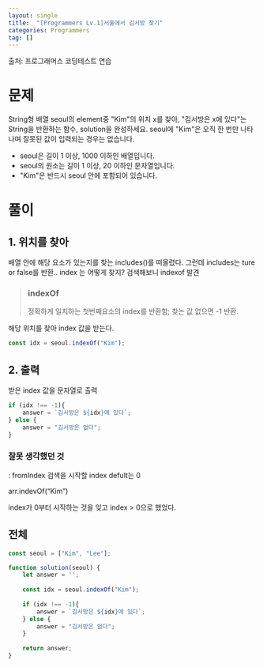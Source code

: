 ```yaml
---
layout: single
title:  "[Programmers Lv.1]서울에서 김서방 찾기"
categories: Programmers
tag: []
---
```

출처: 프로그래머스 코딩테스트 연습

# 문제
String형 배열 seoul의 element중 "Kim"의 위치 x를 찾아, "김서방은 x에 있다"는 String을 반환하는 함수, solution을 완성하세요. seoul에 "Kim"은 오직 한 번만 나타나며 잘못된 값이 입력되는 경우는 없습니다.

- seoul은 길이 1 이상, 1000 이하인 배열입니다.
- seoul의 원소는 길이 1 이상, 20 이하인 문자열입니다.
- "Kim"은 반드시 seoul 안에 포함되어 있습니다.     

# 풀이
## 1. 위치를 찾아
배열 안에 해당 요소가 있는지를 찾는 includes()를 떠올렸다.
그런데 includes는 ture or false를 반환.. index 는 어떻게 찾지?
검색해보니 indexof 발견

>### indexOf
>정확하게 일치하는 첫번째요소의 index를 반환함;
>찾는 값 없으면 -1 반환.

해당 위치를 찾아 index 값을 받는다.
```javascript
const idx = seoul.indexOf("Kim");
```

## 2. 출력
받은 index 값을 문자열로 출력
```javascript
if (idx !== -1){
    answer = `김서방은 ${idx}에 있다`;
} else {
    answer = "김서방은 없다";
}
```
### 잘못 생각했던 것
: fromIndex 검색을 시작할 index defult는 0

arr.indevOf(“Kim”)

index가 0부터 시작하는 것을 잊고 index > 0으로 했었다. 

    
## 전체
```javascript
const seoul = ["Kim", "Lee"];

function solution(seoul) {
    let answer = '';
    
    const idx = seoul.indexOf("Kim");
    
    if (idx !== -1){
        answer = `김서방은 ${idx}에 있다`;
    } else {
        answer = "김서방은 없다";
    }
    
    return answer;
}
```


